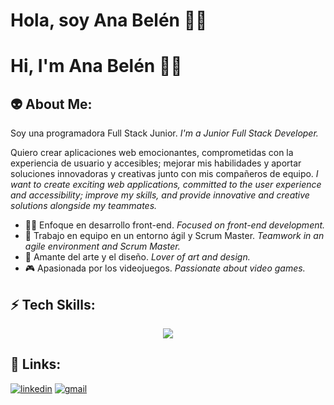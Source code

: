 # Hola, soy Ana Belén 👩‍💻
# Hi, I'm Ana Belén 👩‍💻


## 👽 About Me:
Soy una programadora Full Stack Junior.
_I'm a Junior Full Stack Developer._

Quiero crear aplicaciones web emocionantes, comprometidas con la experiencia de usuario y accesibles; mejorar mis habilidades y aportar soluciones innovadoras y creativas junto con mis compañeros de equipo.
_I want to create exciting web applications, committed to the user experience and accessibility; improve my skills, and provide innovative and creative solutions alongside my teammates._

* 👩‍💻 Enfoque en desarrollo front-end. _Focused on front-end development._
* 🚀 Trabajo en equipo en un entorno ágil y Scrum Master. _Teamwork in an agile environment and Scrum Master._
* 🎨 Amante del arte y el diseño. _Lover of art and design._
* 🎮 Apasionada por los videojuegos. _Passionate about video games._

## ⚡ Tech Skills:
<p align="center">
    <img src="https://skillicons.dev/icons?i=figma,ps,js,html,css,mysql,nodejs,postman,react,github,git,vscode,gitlab,tailwind,npm,notion,mongodb,powershell&perline=9" />
</p>

## 🚀 Links:
[![linkedin](https://img.shields.io/badge/linkedin-0A66C2?style=for-the-badge&logo=linkedin&logoColor=white)](https://www.linkedin.com/in/anabelenbernardez/) [![gmail](https://img.shields.io/badge/Gmail-D14836?style=for-the-badge&logo=gmail&logoColor=white)](mailto:anabelenbernardez@gmail.com)
